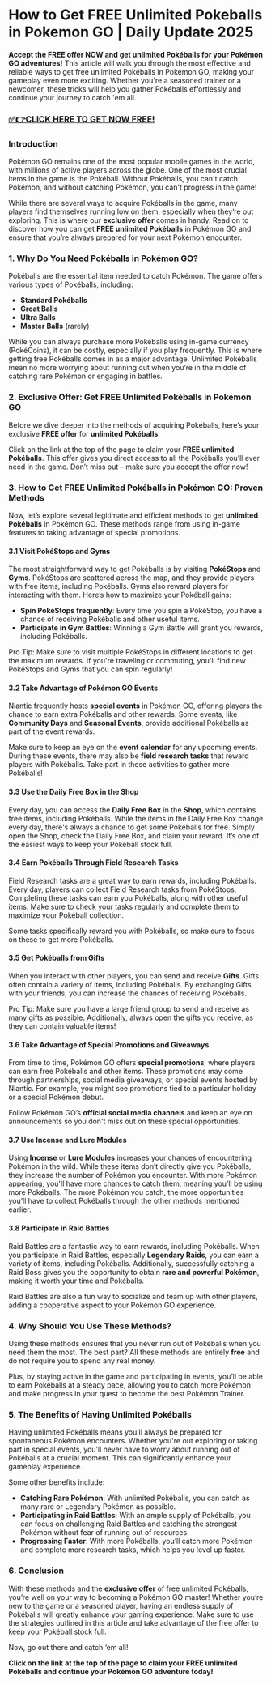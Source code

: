 # How to Get FREE Unlimited Pokeballs in Pokemon GO | Daily Update 2025

**Accept the FREE offer NOW and get unlimited Pokéballs for your Pokémon GO adventures!** This article will walk you through the most effective and reliable ways to get free unlimited Pokéballs in Pokémon GO, making your gameplay even more exciting. Whether you're a seasoned trainer or a newcomer, these tricks will help you gather Pokéballs effortlessly and continue your journey to catch 'em all.

### [✅👉CLICK HERE TO GET NOW FREE!](https://freeforyou.xyz/pokemon/go/free/)

### Introduction

Pokémon GO remains one of the most popular mobile games in the world, with millions of active players across the globe. One of the most crucial items in the game is the Pokéball. Without Pokéballs, you can't catch Pokémon, and without catching Pokémon, you can't progress in the game! 

While there are several ways to acquire Pokéballs in the game, many players find themselves running low on them, especially when they’re out exploring. This is where our **exclusive offer** comes in handy. Read on to discover how you can get **FREE unlimited Pokéballs** in Pokémon GO and ensure that you’re always prepared for your next Pokémon encounter.

### 1. **Why Do You Need Pokéballs in Pokémon GO?**

Pokéballs are the essential item needed to catch Pokémon. The game offers various types of Pokéballs, including:

- **Standard Pokéballs**
- **Great Balls**
- **Ultra Balls**
- **Master Balls** (rarely)

While you can always purchase more Pokéballs using in-game currency (PokéCoins), it can be costly, especially if you play frequently. This is where getting free Pokéballs comes in as a major advantage. Unlimited Pokéballs mean no more worrying about running out when you’re in the middle of catching rare Pokémon or engaging in battles.

### 2. **Exclusive Offer: Get FREE Unlimited Pokéballs in Pokémon GO**

Before we dive deeper into the methods of acquiring Pokéballs, here’s your exclusive **FREE offer** for **unlimited Pokéballs**:

Click on the link at the top of the page to claim your **FREE unlimited Pokéballs**. This offer gives you direct access to all the Pokéballs you’ll ever need in the game. Don’t miss out – make sure you accept the offer now!

### 3. **How to Get FREE Unlimited Pokéballs in Pokémon GO: Proven Methods**

Now, let’s explore several legitimate and efficient methods to get **unlimited Pokéballs** in Pokémon GO. These methods range from using in-game features to taking advantage of special promotions.

#### 3.1 **Visit PokéStops and Gyms**

The most straightforward way to get Pokéballs is by visiting **PokéStops** and **Gyms**. PokéStops are scattered across the map, and they provide players with free items, including Pokéballs. Gyms also reward players for interacting with them. Here’s how to maximize your Pokéball gains:

- **Spin PokéStops frequently**: Every time you spin a PokéStop, you have a chance of receiving Pokéballs and other useful items.
- **Participate in Gym Battles**: Winning a Gym Battle will grant you rewards, including Pokéballs.

Pro Tip: Make sure to visit multiple PokéStops in different locations to get the maximum rewards. If you're traveling or commuting, you'll find new PokéStops and Gyms that you can spin regularly!

#### 3.2 **Take Advantage of Pokémon GO Events**

Niantic frequently hosts **special events** in Pokémon GO, offering players the chance to earn extra Pokéballs and other rewards. Some events, like **Community Days** and **Seasonal Events**, provide additional Pokéballs as part of the event rewards.

Make sure to keep an eye on the **event calendar** for any upcoming events. During these events, there may also be **field research tasks** that reward players with Pokéballs. Take part in these activities to gather more Pokéballs!

#### 3.3 **Use the Daily Free Box in the Shop**

Every day, you can access the **Daily Free Box** in the **Shop**, which contains free items, including Pokéballs. While the items in the Daily Free Box change every day, there's always a chance to get some Pokéballs for free. Simply open the Shop, check the Daily Free Box, and claim your reward. It’s one of the easiest ways to keep your Pokéball stock full.

#### 3.4 **Earn Pokéballs Through Field Research Tasks**

Field Research tasks are a great way to earn rewards, including Pokéballs. Every day, players can collect Field Research tasks from PokéStops. Completing these tasks can earn you Pokéballs, along with other useful items. Make sure to check your tasks regularly and complete them to maximize your Pokéball collection.

Some tasks specifically reward you with Pokéballs, so make sure to focus on these to get more Pokéballs.

#### 3.5 **Get Pokéballs from Gifts**

When you interact with other players, you can send and receive **Gifts**. Gifts often contain a variety of items, including Pokéballs. By exchanging Gifts with your friends, you can increase the chances of receiving Pokéballs. 

Pro Tip: Make sure you have a large friend group to send and receive as many gifts as possible. Additionally, always open the gifts you receive, as they can contain valuable items!

#### 3.6 **Take Advantage of Special Promotions and Giveaways**

From time to time, Pokémon GO offers **special promotions**, where players can earn free Pokéballs and other items. These promotions may come through partnerships, social media giveaways, or special events hosted by Niantic. For example, you might see promotions tied to a particular holiday or a special Pokémon debut.

Follow Pokémon GO’s **official social media channels** and keep an eye on announcements so you don't miss out on these special opportunities.

#### 3.7 **Use Incense and Lure Modules**

Using **Incense** or **Lure Modules** increases your chances of encountering Pokémon in the wild. While these items don’t directly give you Pokéballs, they increase the number of Pokémon you encounter. With more Pokémon appearing, you'll have more chances to catch them, meaning you’ll be using more Pokéballs. The more Pokémon you catch, the more opportunities you’ll have to collect Pokéballs through the other methods mentioned earlier.

#### 3.8 **Participate in Raid Battles**

Raid Battles are a fantastic way to earn rewards, including Pokéballs. When you participate in Raid Battles, especially **Legendary Raids**, you can earn a variety of items, including Pokéballs. Additionally, successfully catching a Raid Boss gives you the opportunity to obtain **rare and powerful Pokémon**, making it worth your time and Pokéballs.

Raid Battles are also a fun way to socialize and team up with other players, adding a cooperative aspect to your Pokémon GO experience.

### 4. **Why Should You Use These Methods?**

Using these methods ensures that you never run out of Pokéballs when you need them the most. The best part? All these methods are entirely **free** and do not require you to spend any real money. 

Plus, by staying active in the game and participating in events, you’ll be able to earn Pokéballs at a steady pace, allowing you to catch more Pokémon and make progress in your quest to become the best Pokémon Trainer.

### 5. **The Benefits of Having Unlimited Pokéballs**

Having unlimited Pokéballs means you’ll always be prepared for spontaneous Pokémon encounters. Whether you're out exploring or taking part in special events, you’ll never have to worry about running out of Pokéballs at a crucial moment. This can significantly enhance your gameplay experience.

Some other benefits include:
- **Catching Rare Pokémon**: With unlimited Pokéballs, you can catch as many rare or Legendary Pokémon as possible.
- **Participating in Raid Battles**: With an ample supply of Pokéballs, you can focus on challenging Raid Battles and catching the strongest Pokémon without fear of running out of resources.
- **Progressing Faster**: With more Pokéballs, you’ll catch more Pokémon and complete more research tasks, which helps you level up faster.

### 6. **Conclusion**

With these methods and the **exclusive offer** of free unlimited Pokéballs, you’re well on your way to becoming a Pokémon GO master! Whether you’re new to the game or a seasoned player, having an endless supply of Pokéballs will greatly enhance your gaming experience. Make sure to use the strategies outlined in this article and take advantage of the free offer to keep your Pokéball stock full.

Now, go out there and catch ‘em all!

**Click on the link at the top of the page to claim your FREE unlimited Pokéballs and continue your Pokémon GO adventure today!**

